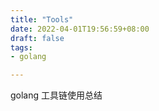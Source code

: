```yaml
---
title: "Tools"
date: 2022-04-01T19:56:59+08:00
draft: false
tags:
- golang

---
```


golang 工具链使用总结

